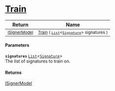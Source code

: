 # [Train](./DtwClassifier-100663899.md)



| Return | Name | 
| --- | --- | 
| <sub>[ISignerModel](./../../../Pipeline/ISignerModel.md)</sub>| <sub>[Train](./DtwClassifier-100663899.md) ( [`List`](https://docs.microsoft.com/en-us/dotnet/api/System.Collections.Generic.List-1)\<[`Signature`](./../../../Signature.md)> signatures )</sub>| <br>


#### Parameters
**`signatures`**  [`List`](https://docs.microsoft.com/en-us/dotnet/api/System.Collections.Generic.List-1)\<[`Signature`](./../../../Signature.md)><br>The list of signatures to train on.
#### Returns
[ISignerModel](./../../../Pipeline/ISignerModel.md)
